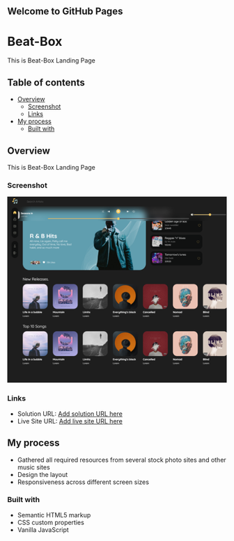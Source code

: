 ## Welcome to GitHub Pages
# Beat-Box
This is Beat-Box Landing Page
## Table of contents

- [Overview](#overview)
  - [Screenshot](#screenshot)
  - [Links](#links)
- [My process](#my-process)
  - [Built with](#built-with)

## Overview
This is Beat-Box Landing Page

### Screenshot

![](./Assets/screenshot.png)

### Links

- Solution URL: [Add solution URL here](https://github.com/devChukz/Beat-Box)
- Live Site URL: [Add live site URL here](https://beat-box-iota.vercel.app/)

## My process
- Gathered all required resources from several stock photo sites and other music sites
- Design the layout
- Responsiveness across different screen sizes 


### Built with

- Semantic HTML5 markup
- CSS custom properties
- Vanilla JavaScript

